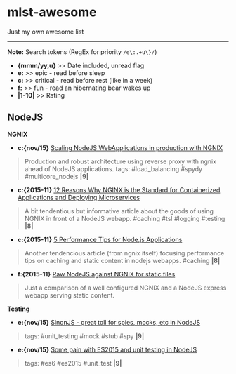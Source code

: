 mlst-awesome
===================
Just my own awesome list

----------

**Note:** Search tokens (RegEx for priority `/e\:.+u\}/`)
- **{mmm/yy,u}** >> Date included, unread flag
- **e:** >> epic - read before sleep
- **c:** >> critical - read before rest (like in a week)
- **f:** >> fun - read an hibernating bear wakes up
- **|1-10|** >> Rating

NodeJS
-------------

**NGNIX**

- **c:{nov/15}** [Scaling NodeJS WebApplications in production with NGNIX](http://cjihrig.com/blog/scaling-node-js-applications/) 
 > Production and robust architecture using reverse proxy with ngnix ahead of NodeJS applications. tags: #load_balancing #spydy #multicore_nodejs **|9|**
 

- **c:{2015-11}** [12 Reasons Why NGINX is the Standard for Containerized Applications and Deploying Microservices](https://www.nginx.com/blog/12-reasons-why-nginx-is-the-standard-for-containerized-applications-and-deploying-microservices/#gs.rcOL63s) 
> A bit tendentious but informative article about the goods of using NGNIX in front of a NodeJS webapp. #caching #tsl #logging #testing **|8|**
- **c:{2015-11}** [5 Performance Tips for Node.js Applications](https://www.nginx.com/blog/5-performance-tips-for-node-js-applications/?utm_source=nodeweekly&utm_medium=email#gs.xuTJR5s)
> Another tendencious article (from ngnix itself) focusing performance tips on caching and static content in nodejs webapps. #caching **|8|**

- **f:{2015-11}** [Raw NodeJS against NGNIX for static files](http://stackoverflow.com/questions/9967887/node-js-itself-or-nginx-frontend-for-serving-static-files)
> Just a comparison of a well configured NGNIX and a NodeJS express webapp serving static content.


**Testing**
- **e:{nov/15}** [SinonJS - great toll for spies, mocks, etc in NodeJS](http://sinonjs.org/)
> tags: #unit_testing #mock #stub #spy **|9|**
- **e:{nov/15}** [Some pain with ES2015 and unit testing in NodeJS](http://www.technology-ebay.de/the-teams/mobile-de/blog/nodejs-es6-war-story-2?utm_source=nodeweekly&utm_medium=email)
> tags: #es6 #es2015 #unit_test **|9|**
